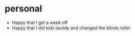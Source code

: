 # personal

- Happy that I get a week off
- Happy that I did kids laundy and changed the blinds roller